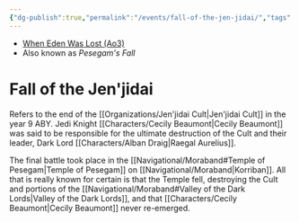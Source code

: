 ```yaml
---
{"dg-publish":true,"permalink":"/events/fall-of-the-jen-jidai/","tags":["event","battle"],"dgHomeLink":false}
---
```


- [When Eden Was Lost (Ao3)](https://archiveofourown.org/works/19334440/chapters/45992584)
- Also known as *Pesegam's Fall*

# Fall of the Jen'jidai

Refers to the end of the [[Organizations/Jen'jidai Cult\|Jen'jidai Cult]] in the year 9 ABY. Jedi Knight [[Characters/Cecily Beaumont\|Cecily Beaumont]] was said to be responsible for the ultimate destruction of the Cult and their leader, Dark Lord [[Characters/Alban Draig\|Raegal Aurelius]]. 

The final battle took place in the [[Navigational/Moraband#Temple of Pesegam\|Temple of Pesegam]] on [[Navigational/Moraband\|Korriban]]. All that is really known for certain is that the Temple fell, destroying the Cult and portions of the [[Navigational/Moraband#Valley of the Dark Lords\|Valley of the Dark Lords]], and that [[Characters/Cecily Beaumont\|Cecily Beaumont]] never re-emerged. 